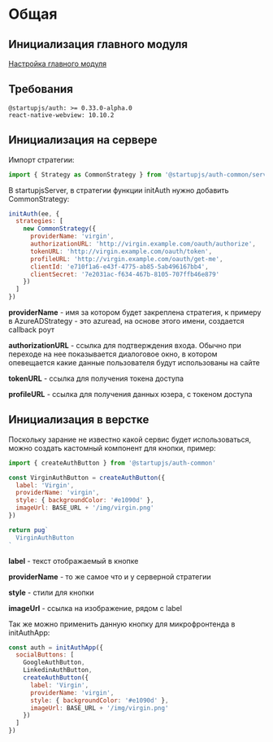 # Общая

## Инициализация главного модуля
[Настройка главного модуля](/docs/auth/main)

## Требования

```
@startupjs/auth: >= 0.33.0-alpha.0
react-native-webview: 10.10.2
```

## Инициализация на сервере
Импорт стратегии:
```js
import { Strategy as CommonStrategy } from '@startupjs/auth-common/server'
```

В startupjsServer, в стратегии функции initAuth нужно добавить CommonStrategy:
```js
initAuth(ee, {
  strategies: [
    new CommonStrategy({
      providerName: 'virgin',
      authorizationURL: 'http://virgin.example.com/oauth/authorize',
      tokenURL: 'http://virgin.example.com/oauth/token',
      profileURL: 'http://virgin.example.com/oauth/get-me',
      clientId: 'e710f1a6-e43f-4775-ab85-5ab496167bb4',
      clientSecret: '7e2031ac-f634-467b-8105-707ffb46e879'
    })
  ]
})
```
**providerName** - имя за котором будет закреплена стратегия, к примеру в AzureADStrategy - это azuread, на основе этого имени, создается callback роут

**authorizationURL** - ссылка для подтверждения входа. Обычно при переходе на нее показывается диалоговое окно, в котором опевещается какие данные пользователя будут использованы на сайте

**tokenURL** - ссылка для получения токена доступа

**profileURL** - ссылка для получения данных юзера, с токеном доступа

## Инициализация в верстке
Поскольку зарание не известно какой сервис будет использоваться, можно создать кастомный компонент для кнопки, пример:

```js
import { createAuthButton } from '@startupjs/auth-common'
```

```jsx
const VirginAuthButton = createAuthButton({
  label: 'Virgin',
  providerName: 'virgin',
  style: { backgroundColor: '#e1090d' },
  imageUrl: BASE_URL + '/img/virgin.png'
})

return pug`
  VirginAuthButton
`
```
**label** - текст отображаемый в кнопке

**providerName** - то же самое что и у серверной стратегии

**style** - стили для кнопки

**imageUrl** - ссылка на изображение, рядом с label

Так же можно применить данную кнопку для микрофронтенда в initAuthApp:
```js
const auth = initAuthApp({
  socialButtons: [
    GoogleAuthButton,
    LinkedinAuthButton,
    createAuthButton({
      label: 'Virgin',
      providerName: 'virgin',
      style: { backgroundColor: '#e1090d' },
      imageUrl: BASE_URL + '/img/virgin.png'
    })
  ]
})
```
